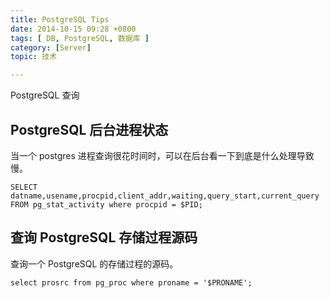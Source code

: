 ```yaml
---
title: PostgreSQL Tips
date: 2014-10-15 09:28 +0800
tags: [ DB, PostgreSQL, 数据库 ]
category: [Server]
topic: 技术

---
```


PostgreSQL 查询

## PostgreSQL 后台进程状态

当一个 postgres 进程查询很花时间时，可以在后台看一下到底是什么处理导致慢。

```
SELECT datname,usename,procpid,client_addr,waiting,query_start,current_query FROM pg_stat_activity where procpid = $PID;
```

## 查询 PostgreSQL 存储过程源码

查询一个 PostgreSQL 的存储过程的源码。

```
select prosrc from pg_proc where proname = '$PRONAME';
```
